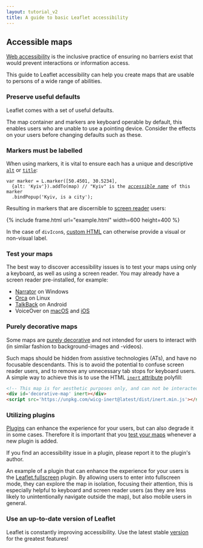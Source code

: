 ```yaml
---
layout: tutorial_v2
title: A guide to basic Leaflet accessibility
---
```


## Accessible maps

[Web accessibility](https://developer.mozilla.org/en-US/docs/Web/Accessibility)
is the inclusive practice of ensuring no barriers exist
that would prevent interactions or information access.

This guide to Leaflet accessibility can help you create maps that are usable
to persons of a wide range of abilities.

### Preserve useful defaults

Leaflet comes with a set of useful defaults.

The map container and markers are keyboard operable by default,
this enables users who are unable to use a pointing device.
Consider the effects on your users before changing defaults such as these.

### Markers must be labelled

When using markers,
it is vital to ensure each has a unique and descriptive
[`alt`](/reference.html#marker-alt)
or
[`title`](/reference.html#marker-title):

<pre><code class="javascript">var marker = L.marker([50.4501, 30.5234],
  {alt: 'Kyiv'}).addTo(map) // "Kyiv" is the <a href="https://www.w3.org/TR/accname-1.1/#dfn-accessible-name"><em>accessible name</em></a> of this marker
  .bindPopup('Kyiv, is a city');</code></pre>

Resulting in markers that are discernible to
[screen reader](https://en.wikipedia.org/wiki/Screen_reader)
users:

{% include frame.html url="example.html" width=600 height=400 %}

In the case of `divIcon`s,
[custom HTML](/reference.html#divicon-html)
can otherwise provide a visual or non-visual label.

### Test your maps

The best way to discover accessibility issues
is to test your maps using only a keyboard,
as well as using a screen reader.
You may already have a screen reader pre-installed,
for example:

- [Narrator](https://support.microsoft.com/en-us/windows/complete-guide-to-narrator-e4397a0d-ef4f-b386-d8ae-c172f109bdb1)
on Windows
- [Orca](https://help.gnome.org/users/orca/stable/index.html.en)
on Linux
- [TalkBack](https://support.google.com/accessibility/android/answer/6283677?hl=en)
on Android
- VoiceOver on
[macOS](https://support.apple.com/guide/voiceover/welcome/mac)
and
[iOS](https://support.apple.com/guide/iphone/turn-on-and-practice-voiceover-iph3e2e415f/ios)

### Purely decorative maps

Some maps are
[purely decorative](https://www.w3.org/TR/WCAG21/#dfn-pure-decoration)
and not intended for users to interact with
(in similar fashion to background-images and -videos).

Such maps should be hidden from
assistive technologies (ATs),
and have no focusable descendants.
This is to avoid the potential to confuse screen reader users,
and to remove any unnecessary tab stops for keyboard users.
A simple way to achieve this is to use the HTML
[`inert` attribute](https://github.com/WICG/inert)
polyfill:

```html
<!-- This map is for aesthetic purposes only, and can not be interacted with! -->
<div id='decorative-map' inert></div>
<script src='https://unpkg.com/wicg-inert@latest/dist/inert.min.js'></script>
```

### Utilizing plugins

[Plugins](/plugins.html)
can enhance the experience for your users,
but can also degrade it in some cases.
Therefore it is important that you
[test your maps](#test-your-maps)
whenever a new plugin is added.

If you find an accessibility issue in a plugin,
please report it to the plugin's author.

An example of a plugin that can enhance the experience for your users is the
[Leaflet.fullscreen](https://github.com/Leaflet/Leaflet.fullscreen)
plugin.
By allowing users to enter into fullscreen mode,
they can explore the map in isolation,
focusing their attention,
this is especially helpful to keyboard and screen reader users
(as they are less likely to unintentionally navigate outside the map),
but also mobile users in general.

### Use an up-to-date version of Leaflet

Leaflet is constantly improving accessibility.
Use the latest stable
[version](/download.html)
for the greatest features!
